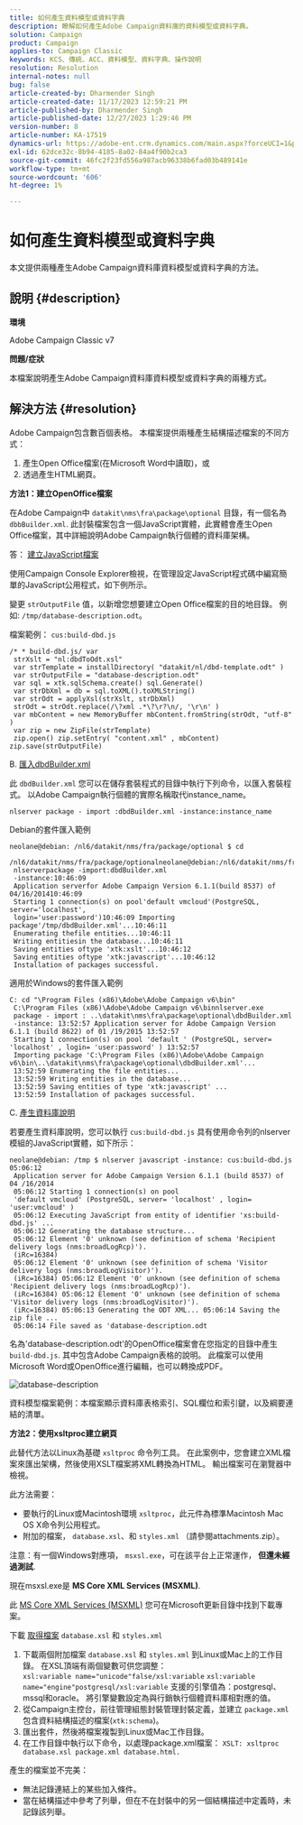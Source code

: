 ```yaml
---
title: 如何產生資料模型或資料字典
description: 瞭解如何產生Adobe Campaign資料庫的資料模型或資料字典。
solution: Campaign
product: Campaign
applies-to: Campaign Classic
keywords: KCS、傳統、ACC、資料模型、資料字典、操作說明
resolution: Resolution
internal-notes: null
bug: false
article-created-by: Dharmender Singh
article-created-date: 11/17/2023 12:59:21 PM
article-published-by: Dharmender Singh
article-published-date: 12/27/2023 1:29:46 PM
version-number: 8
article-number: KA-17519
dynamics-url: https://adobe-ent.crm.dynamics.com/main.aspx?forceUCI=1&pagetype=entityrecord&etn=knowledgearticle&id=9e036b1c-4985-ee11-8179-6045bd0063aa
exl-id: 62dce32c-8b94-4185-8a02-84a4f90b2ca3
source-git-commit: 46fc2f23fd556a987acb96338b6fad03b489141e
workflow-type: tm+mt
source-wordcount: '606'
ht-degree: 1%

---
```


# 如何產生資料模型或資料字典


本文提供兩種產生Adobe Campaign資料庫資料模型或資料字典的方法。

## 說明 {#description}


<b>環境</b>

Adobe Campaign Classic v7

<b>問題/症狀</b>

本檔案說明產生Adobe Campaign資料庫資料模型或資料字典的兩種方式。


## 解決方法 {#resolution}


Adobe Campaign包含數百個表格。 本檔案提供兩種產生結構描述檔案的不同方式：

1. 產生Open Office檔案(在Microsoft Word中讀取)，或
2. 透過產生HTML網頁。


<b>方法1：建立OpenOffice檔案</b>

在Adobe Campaign中 `datakit\nms\fra\package\optional` 目錄，有一個名為 `dbbBuilder.xml`. 此封裝檔案包含一個JavaScript實體，此實體會產生Open Office檔案，其中詳細說明Adobe Campaign執行個體的資料庫架構。

答： <u>建立JavaScript檔案</u>

使用Campaign Console Explorer檢視，在管理設定JavaScript程式碼中編寫簡單的JavaScript公用程式，如下例所示。

變更 `strOutputFile` 值，以新增您想要建立Open Office檔案的目的地目錄。 例如: `/tmp/database-description.odt`。

檔案範例： `cus:build-dbd.js`


```
/* * build-dbd.js/ var
 strXslt = "nl:dbdToOdt.xsl"
 var strTemplate = installDirectory( "datakit/nl/dbd-template.odt" )
 var strOutputFile = "database-description.odt"
 var sql = xtk.sqlSchema.create() sql.Generate()
 var strDbXml = db = sql.toXML().toXMLString()
 var strOdt = applyXsl(strXslt, strDbXml)
 strOdt = strOdt.replace(/\?xml .*\?\r?\n/, '\r\n' )
 var mbContent = new MemoryBuffer mbContent.fromString(strOdt, "utf-8" )
 var zip = new ZipFile(strTemplate)
 zip.open() zip.setEntry( "content.xml" , mbContent) zip.save(strOutputFile)
```


B. <u>匯入dbdBuilder.xml</u>

此 `dbdBuilder.xml` 您可以在儲存套裝程式的目錄中執行下列命令，以匯入套裝程式。 以Adobe Campaign執行個體的實際名稱取代instance_name。

`nlserver package - import :dbdBuilder.xml -instance:instance_name`

Debian的套件匯入範例


```
neolane@debian: /nl6/datakit/nms/fra/package/optional $ cd
 /nl6/datakit/nms/fra/package/optionalneolane@debian:/nl6/datakit/nms/fra/package/optional$
 nlserverpackage -import:dbdBuilder.xml
 -instance:10:46:09
 Application serverfor Adobe Campaign Version 6.1.1(build 8537) of 04/16/201410:46:09
 Starting 1 connection(s) on pool'default vmcloud'(PostgreSQL, server='localhost',
 login='user:password')10:46:09 Importing package'/tmp/dbdBuilder.xml'...10:46:11
 Enumerating thefile entities...10:46:11
 Writing entitiesin the database...10:46:11
 Saving entities oftype 'xtk:xslt'...10:46:12
 Saving entities oftype 'xtk:javascript'...10:46:12
 Installation of packages successful.
```


適用於Windows的套件匯入範例


```
C: cd "\Program Files (x86)\Adobe\Adobe Campaign v6\bin"
 C:\Program Files (x86)\Adobe\Adobe Campaign v6\binnlserver.exe
 package - import : ..\datakit\nms\fra\package\optional\dbdBuilder.xml
 -instance: 13:52:57 Application server for Adobe Campaign Version 6.1.1 (build 8622) of 01 /19/2015 13:52:57
 Starting 1 connection(s) on pool 'default ' (PostgreSQL, server= 'localhost' , login= 'user:password' ) 13:52:57
 Importing package 'C:\Program Files (x86)\Adobe\Adobe Campaign v6\bin\..\datakit\nms\fra\package\optional\dbdBuilder.xml'...
 13:52:59 Enumerating the file entities...
 13:52:59 Writing entities in the database...
 13:52:59 Saving entities of type 'xtk:javascript' ...
 13:52:59 Installation of packages successful.
```


C. <u>產生資料庫說明</u>

若要產生資料庫說明，您可以執行 `cus:build-dbd.js` 具有使用命令列的nlserver模組的JavaScript實體，如下所示：


```
neolane@debian: /tmp $ nlserver javascript -instance: cus:build-dbd.js 05:06:12
 Application server for Adobe Campaign Version 6.1.1 (build 8537) of 04 /16/2014
 05:06:12 Starting 1 connection(s) on pool
 'default vmcloud' (PostgreSQL, server= 'localhost' , login= 'user:vmcloud' )
 05:06:12 Executing JavaScript from entity of identifier 'xs:build-dbd.js' ...
 05:06:12 Generating the database structure...
 05:06:12 Element '0' unknown (see definition of schema 'Recipient delivery logs (nms:broadLogRcp)').
 (iRc=16384)
 05:06:12 Element '0' unknown (see definition of schema 'Visitor delivery logs (nms:broadLogVisitor)').
 (iRc=16384) 05:06:12 Element '0' unknown (see definition of schema 'Recipient delivery logs (nms:broadLogRcp)').
 (iRc=16384) 05:06:12 Element '0' unknown (see definition of schema 'Visitor delivery logs (nms:broadLogVisitor)').
 (iRc=16384) 05:06:13 Generating the ODT XML... 05:06:14 Saving the zip file ...
 05:06:14 File saved as 'database-description.odt
```


名為&#39;database-description.odt&#39;的OpenOffice檔案會在您指定的目錄中產生 `build-dbd.js`. 其中包含Adobe Campaign表格的說明。 此檔案可以使用Microsoft Word或OpenOffice進行編輯，也可以轉換成PDF。

![database-description](https://helpx.adobe.com/content/dam/help/en/campaign/kb/generate-data-model/jcr%3acontent/main-pars/image/database-description.gif "database-description")

資料模型檔案範例：本檔案顯示資料庫表格索引、SQL欄位和索引鍵，以及綱要連結的清單。

<b>方法2：使用xsltproc建立網頁</b>

此替代方法以Linux為基礎 `xsltproc` 命令列工具。 在此案例中，您會建立XML檔案來匯出架構，然後使用XSLT檔案將XML轉換為HTML。 輸出檔案可在瀏覽器中檢視。

此方法需要：

- 要執行的Linux或Macintosh環境 `xsltproc`，此元件為標準Macintosh Mac OS X命令列公用程式。
- 附加的檔案， `database.xsl`、和 `styles.xml` （請參閱attachments.zip）。


注意：有一個Windows對應項， `msxsl.exe`，可在該平台上正常運作， <b>但還未經過測試</b>.

現在msxsl.exe是 <b>MS Core XML Services (MSXML)</b>.

此 [MS Core XML Services (MSXML)](https://www.catalog.update.microsoft.com/Search.aspx?q=Microsoft%20Core%20XML%20Services%20%28MSXML%29%204.0) 您可在Microsoft更新目錄中找到下載專案。

下載
[取得檔案](https://helpx.adobe.com/content/dam/help/en/campaign/kb/generate-data-model/jcr:content/main-pars/download_123504941/attachments.zip "attachments.zip")
`database.xsl` 和 `styles.xml`

1. 下載兩個附加檔案 `database.xsl` 和 `styles.xml` 到Linux或Mac上的工作目錄。 在XSL頂端有兩個變數可供您調整：<br>    `xsl:variable name="unicode"false/xsl:variable`
   `xsl:variable name="engine"postgresql/xsl:variable`
支援的引擎值為：postgresql、mssql和oracle。 將引擎變數設定為與行銷執行個體資料庫相對應的值。
2. 從Campaign主控台，前往管理組態封裝管理封裝定義，並建立 `package.xml` 包含資料結構描述的檔案(`xtk:schema`)。
3. 匯出套件，然後將檔案複製到Linux或Mac工作目錄。
4. 在工作目錄中執行以下命令，以處理package.xml檔案： `XSLT: xsltproc database.xsl package.xml database.html.`


產生的檔案並不完美：

- 無法記錄連結上的某些加入條件。
- 當在結構描述中參考了列舉，但在不在封裝中的另一個結構描述中定義時，未記錄該列舉。
